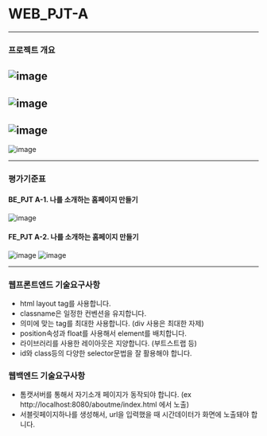 # WEB_PJT-A
-----------------------------------
### 프로젝트 개요
![image](https://user-images.githubusercontent.com/58721320/105573465-2cf05d80-5da1-11eb-9e7b-456c90e14bec.png)
----------------------------------------------------
![image](https://user-images.githubusercontent.com/58721320/105573062-3d530900-5d9e-11eb-97fd-50575c00cdb4.png)
----------------------------------------------------
![image](https://user-images.githubusercontent.com/58721320/105573067-4a6ff800-5d9e-11eb-9696-8b950cefff28.png)
----------------------------------------------------
![image](https://user-images.githubusercontent.com/58721320/105573072-58257d80-5d9e-11eb-8b94-b0f24b9fd866.png)

----------------------------------------------------

### 평가기준표

#### BE_PJT A-1. 나를 소개하는 홈페이지 만들기

![image](https://user-images.githubusercontent.com/58721320/105573176-0c270880-5d9f-11eb-9fdd-c85adb18e54e.png)

#### FE_PJT A-2. 나를 소개하는 홈페이지 만들기

![image](https://user-images.githubusercontent.com/58721320/105573207-3a0c4d00-5d9f-11eb-9e5c-bb84d72f31cd.png)
![image](https://user-images.githubusercontent.com/58721320/105573211-42fd1e80-5d9f-11eb-8b38-52bc53a07744.png)

------------------------------------

### **웹프론트엔드 기술요구사항**

- html layout tag를 사용합니다.
- classname은 일정한 컨벤션을 유지합니다.
- 의미에 맞는 tag를 최대한 사용합니다. (div 사용은 최대한 자제)
- position속성과 float를 사용해서 element를 배치합니다.
- 라이브러리를 사용한 레이아웃은 지양합니다. (부트스트랩 등)
- id와 class등의 다양한 selector문법을 잘 활용해야 합니다.

 

### **웹백엔드 기술요구사항**

- 톰캣서버를 통해서 자기소개 페이지가 동작되야 합니다. (ex http://localhost:8080/aboutme/index.html 에서 노출)
- 서블릿페이지하나를 생성해서, url을 입력했을 때 시간데이터가 화면에 노출돼야 합니다.


